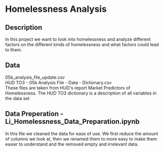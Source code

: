 # Homelessness Analysis  
## Description  
In this project we want to look into homelessness and analyze different factors on the different kinds of homelessness and what factors could lead to them.  

## Data  
05b_analysis_file_update.csv  
HUD TO3 - 05b Analysis File - Data - Dictionary.csv  
These files are taken from HUD's report Market Predictors of Homelessness. The HUD TO3 dictionary is a description of all variables in the data set

## Data Preperation - Li_Homelessness_Data_Preparation.ipynb
In this file we cleaned the data for ease of use. We first reduce the amount of columns we look at, then we renamed them to more easy to make them easier to understand and the removed empty and irrelevant data.
